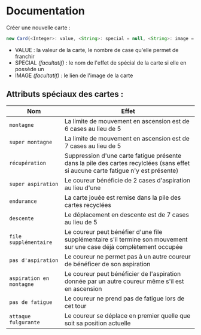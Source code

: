 

# Documentation 
Créer une nouvelle carte : 

```javascript
new Card(<Integer>: value, <String>: special = null, <String>: image = null);
```

- VALUE <Integer> : la valeur de la carte, le nombre de case qu'elle permet de franchir
- SPECIAL <String> *(facultatif)* : le nom de l'effet de spécial de la carte si elle en possède un
- IMAGE <String> *(facultatif)* : le lien de l'image de la carte

## Attributs spéciaux des cartes : 

Nom 						| Effet 
----						|------
`montagne` 					| La limite de mouvement en ascension est de 6 cases au lieu de 5
`super montagne`			| La limite de mouvement en ascension est de 7 cases au lieu de 5
`récupération` 				| Suppression d'une carte fatigue présente dans la pile des cartes recylclées (sans effet si aucune carte fatigue n'y est présente)
`super aspiration` 			| Le coureur bénéficie de 2 cases d'aspiration au lieu d'une
`endurance` 				| La carte jouée est remise dans la pile des cartes recyclées
`descente` 					| Le déplacement en descente est de 7 cases au lieu de 5
`file supplémentaire`		| Le coureur peut bénéfier d'une file supplémentaire s'il termine son mouvement sur une case déjà complètement occupée
`pas d'aspiration` 			| Le coureur ne permet pas à un autre coureur de bénéficer de son aspiration
`aspiration en montagne` 	| Le coureur peut bénéficier de l'aspiration donnée par un autre coureur même s'il est en ascension
`pas de fatigue`			| Le coureur ne prend pas de fatigue lors de cet tour
`attaque fulgurante`		| Le coureur se déplace en premier quelle que soit sa position actuelle